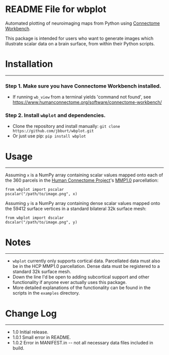 # README File for wbplot
Automated plotting of neuroimaging maps from Python using [Connectome Workbench](https://www.humanconnectome.org/software/connectome-workbench).

This package is intended for users who want to generate images
which illustrate scalar data on a brain surface, from within their Python scripts. 

Installation
============
---

### Step 1. Make sure you have Connectome Workbench installed.
* If running `wb_view` from a terminal yields 'command not found', see  <https://www.humanconnectome.org/software/connectome-workbench/>

### Step 2. Install `wbplot` and dependencies.
* Clone the repository and install manually: `git clone https://github.com/jbburt/wbplot.git`
* Or just use pip: `pip install wbplot`

Usage
=====
---
Assuming `x` is a NumPy array containing scalar values mapped onto each of the
360 parcels in the [Human Connectome Project](http://www.humanconnectomeproject.org/)'s [MMP1.0](https://www.nature.com/articles/nature18933) parcellation:
```
from wbplot import pscalar
pscalar("/path/to/image.png", x)
```

Assuming `y` is a NumPy array containing dense scalar values mapped onto the 59412
surface vertices in a standard bilateral 32k surface mesh:
```
from wbplot import dscalar
dscalar("/path/to/image.png", y)
```

Notes
=====
---
- `wbplot` currently only supports cortical data. Parcellated data must also be in the
HCP MMP1.0 parcellation. Dense data must be
registered to a standard 32k surface mesh. 
- Down the line I'd be open to adding subcortical
support and other functionality if anyone ever actually uses this package.
- More detailed explanations of the functionality can be found in the scripts in the `examples` directory. 


Change Log
==========
---

* 1.0 Initial release.
* 1.0.1 Small error in README.
* 1.0.2 Error in MANIFEST.in -- not all necessary data files included in build.